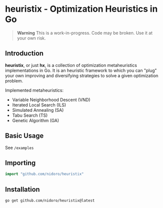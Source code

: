 # heuristix - Optimization Heuristics in Go

> **Warning**
> This is a work-in-progress. Code may be broken. Use it at your own risk.

## Introduction

**heuristix**, or just **hx**, is a collection of optimization metaheuristics
implementations in Go. It is an heuristic framework
to which you can "plug" your own improving and diversifying strategies
to solve a given optimization problem.

Implemented metaheuristics:

- Variable Neighborhood Descent (VND)
- Iterated Local Search (ILS)
- Simulated Annealing (SA)
- Tabu Search (TS)
- Genetic Algorithm (GA)

## Basic Usage

See `/examples`

## Importing
```go
import "github.com/nidoro/heuristix"
```

## Installation

```shell
go get github.com/nidoro/heuristix@latest
```
